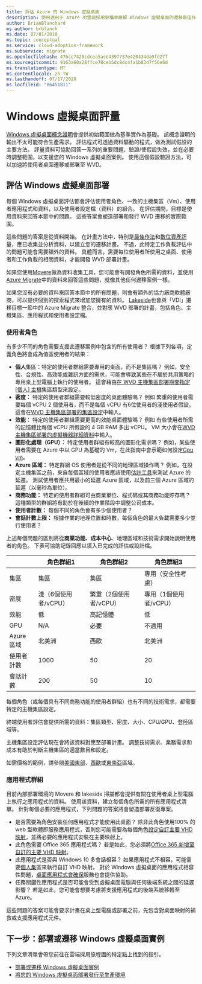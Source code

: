 ```yaml
---
title: 評估 Azure 的 Windows 虛擬桌面
description: 使用適用于 Azure 的雲端採用架構來瞭解 Windows 虛擬桌面的遷移最佳作法，以降低複雜度並將遷移程式標準化。
author: BrianBlanchard
ms.author: brblanch
ms.date: 07/01/2010
ms.topic: conceptual
ms.service: cloud-adoption-framework
ms.subservice: migrate
ms.openlocfilehash: 47bcc7420cdcea5ace4397737e420434da9fd27f
ms.sourcegitcommit: 9163a60a28ffce78ceb5dc8dc4fa1b83d7f56e6d
ms.translationtype: MT
ms.contentlocale: zh-TW
ms.lasthandoff: 07/17/2020
ms.locfileid: "86451811"
---
```

# <a name="windows-virtual-desktop-assessment"></a>Windows 虛擬桌面評量

[Windows 虛擬桌面概念證明](./proof-of-concept.md)會提供初始範圍做為基準實作為基礎。 該概念證明的輸出不太可能符合生產需求。 評估程式可透過資料驅動的程式，做為測試假設的主要方法。 評量資料可協助回答一系列的重要問題、驗證/使假設失效，並在必要時調整範圍，以支援您的 Windows 虛擬桌面案例。 使用這個假設驗證方法，可以加速將使用者桌面遷移或部署至 WVD。

## <a name="assess-windows-virtual-desktop-deployments"></a>評估 Windows 虛擬桌面部署

每個 Windows 虛擬桌面評估都會評估使用者角色、一致的主機集區（Vm）、使用者應用程式和資料，以及使用者設定檔（資料）的組合。 在評估期間，目標是使用資料來回答本節中的問題。 這些答案會塑造部署和發行 WVD 遷移的實際範圍。

這些問題的答案是從資料開始。 在計畫方法中，特別是[最佳作法](../../plan/index.md)和[數位資產評](../../digital-estate/index.md)量，應已收集並分析資料，以建立您的遷移計畫。 不過，此特定工作負載評估中的問題可能會需要額外的資料。 具體而言，需要每位使用者所使用之桌面、使用者和工作負載的相關資料，才能開發 WVD 部署計畫。

如果您使用[Movere](https://docs.microsoft.com/azure/migrate/migrate-services-overview#movere)做為資料收集工具，您可能會有開發角色所需的資料，並使用[Azure Migrate](https://docs.microsoft.com/azure/migrate)中的資料來回答這些問題，就像其他任何遷移案例一樣。

如果您沒有必要的資料來回答本節中的所有問題，則會有額外的協力廠商軟體廠商，可以提供個別的探索程式來增加您擁有的資料。 [Lakeside](https://docs.microsoft.com/azure/migrate/migrate-services-overview#isv-integration)也會與「VDI」遷移目標一節中的 Azure Migrate 整合，並對應 WVD 部署的計畫，包括角色、主機集區、應用程式和使用者設定檔。

### <a name="user-personas"></a>使用者角色

有多少不同的角色需要支援此遷移案例中包含的所有使用者？ 根據下列各項，定義角色將會成為值區使用者的結果：

- **個人**集區：特定的使用者群組需要專用的桌面，而不是集區嗎？ 例如，安全性、合規性、高效能或雜訊方面的需求，可能會導致某些在不屬於共用策略的專用桌上型電腦上執行的使用者。 這會藉由[在 WVD 主機集區部署期間指定 [個人] 主機](https://docs.microsoft.com/azure/virtual-desktop/create-host-pools-azure-marketplace#begin-the-host-pool-setup-process)集區類型來設定。
- **密度：** 特定的使用者群組需要較低密度的桌面體驗嗎？ 例如 繁重的使用者需要每個 vCPU 2 個使用者，而不是每個 vCPU 有6位使用者的淺使用者假設。 這會在[WVD 主機集區部署的集區設定](https://docs.microsoft.com/azure/virtual-desktop/create-host-pools-azure-marketplace#begin-the-host-pool-setup-process)中輸入。
- **效能：** 特定的使用者群組需要更高的效能桌面體驗嗎？ 例如 有些使用者所需的記憶體比每個 vCPU 所假設的 4 GB RAM 多出 vCPU。 VM 大小會在[WVD 主機集區部署的虛擬機器詳細資料](https://docs.microsoft.com/azure/virtual-desktop/create-host-pools-azure-marketplace#virtual-machine-details)中輸入。
- **圖形化處理（GPU）：** 特定使用者群組有較高的圖形化需求嗎？ 例如，某些使用者需要在 Azure 中以 GPU 為基礎的 Vm，在此指南中會示範如何設定[Gpu vm](https://docs.microsoft.com/azure/virtual-desktop/configure-vm-gpu)。
- **Azure 區域：** 特定群組 OS 使用者是從不同的地理區域操作嗎？ 例如，在設定主機集區之前，來自每個區域的使用者應該使用[估計工具](https://azure.microsoft.com/services/virtual-desktop/assessment/#estimation-tool)來測試 Azure 的延遲。 測試使用者應共用最小的延遲 Azure 區域，以及前三個 Azure 區域的延遲（以毫秒為單位）。
- **商務功能：** 特定的使用者群組可由商業單位、程式碼或其商務功能貯存嗎？ 這種類型的群組將有助於在後續的作業階段中調整公司成本。
- **使用者計數：** 每個不同的角色會有多少個使用者？
- **會話計數上限：** 根據作業的地理位置和時數，每個角色的最大負載需要多少並行使用者？

上述每個問題的區別將從**商業功能、成本中心**、地理區域和技術需求開始說明使用者的角色。 下表可協助記錄回應以填入已完成的評估或設計檔。

|  | 角色群組1  | 角色群組2  | 角色群組3  |
|---------|---------|---------|---------|
| 集區  | 集區 | 集區 | 專用（安全性考慮） |
| 密度 | 淺（6個使用者/vCPU） | 繁重（2個使用者/vCPU） | 專用（1個使用者/vCPU） |
| 效能 | 低 | 高記憶體 | 低 |
| GPU | N/A | 必要 | 不適用 |
| Azure 區域 | 北美洲 | 西歐 | 北美洲 |
| 使用者計數 | 1000 | 50 | 20 |
| 會話計數 | 200 | 50 | 10 |

每個角色（或每個具有不同商務功能的使用者群組）也有不同的技術需求，都需要特定的主機集區設定。

終端使用者評估會提供所需的資料：集區類型、密度、大小、CPU/GPU、登陸區域等。

主機集區設定評估現在會將該資料對應至部署計畫。 調整技術需求、業務需求和成本有助於判斷主機集區的適當數目和設定。

如需價格的範例，請參閱[美國東部](https://azure.com/e/448606254c9a44f88798892bb8e0ef3c)、[西歐](https://azure.com/e/61a376d5f5a641e8ac31d1884ade9e55)或[東南亞](https://azure.com/e/7cf555068922461587d0aa99a476f926)區域。

### <a name="application-groups"></a>應用程式群組

目前內部部署環境的 Movere 和 lakeside 掃描都會提供有關在使用者桌上型電腦上執行之應用程式的資料。 使用該資料，建立每個角色所需的所有應用程式清單。 針對每個必要的應用程式，下列問題的答案將會塑造部署反復專案。

- 是否需要為角色安裝任何應用程式才能使用此桌面？ 除非此角色使用100% 的 web 型軟體即服務應用程式，否則您可能需要為每個角色[設定自訂主要 VHD 映射](https://docs.microsoft.com/azure/virtual-desktop/set-up-customize-master-image)，並將必要的應用程式安裝在主要映射上。
- 此角色需要 Office 365 應用程式嗎？ 若是如此，您必須將[Office 365 新增至自訂的主要 VHD 映射](https://docs.microsoft.com/azure/virtual-desktop/install-office-on-wvd-master-image)。
- 此應用程式是否與 Windows 10 多會話相容？ 如果應用程式不相容，可能需要[個人集](https://docs.microsoft.com/azure/virtual-desktop/configure-host-pool-personal-desktop-assignment-type)區來執行自訂 VHD 映射。 對於 Windows 虛擬桌面的應用程式相容性問題，[桌面應用程式會確保](https://docs.microsoft.com/fasttrack/win-10-app-assure-assistance-offered)服務也會提供協助。
- 任務關鍵性應用程式是否可能會受到虛擬桌面電腦與任何後端系統之間的延遲影響？ 若是如此，您可能會想要考慮將支援應用程式的後端系統移轉至 Azure。

這些問題的答案可能會要求計畫在桌上型電腦或部署之前，先包含對桌面映射的補救或支援應用程式元件。

## <a name="next-step-deploy-or-migrate-windows-virtual-desktop-instances"></a>下一步：部署或遷移 Windows 虛擬桌面實例

下列文章清單會帶您前往在雲端採用旅程圖的特定點上找到的指引。

- [部署或遷移 Windows 虛擬桌面實例](./migrate-deploy.md)
- [將您的 Windows 虛擬桌面部署發行至生產環境](./migrate-release.md)
